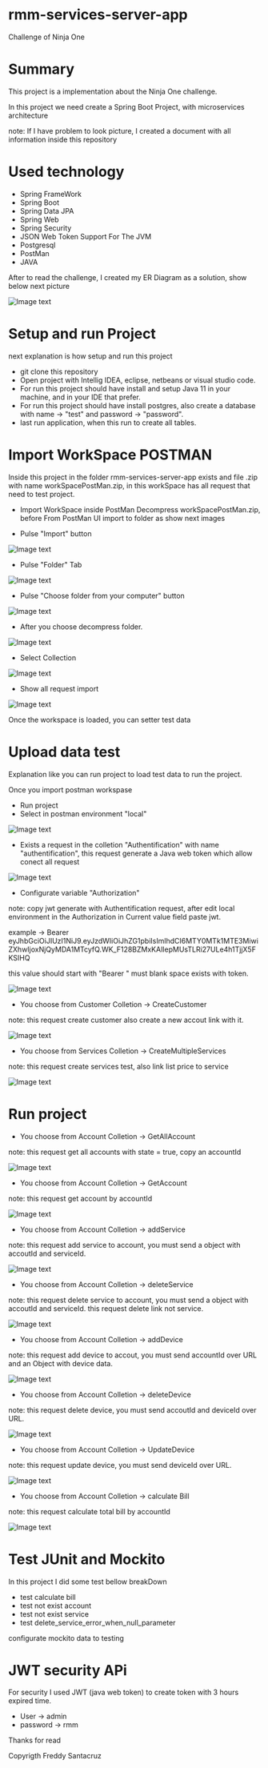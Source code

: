 # rmm-services-server-app
Challenge of Ninja One

# Summary

This project is a implementation about the Ninja One challenge.

In this project we need create a Spring Boot Project, with microservices architecture 

note: If I have problem to look picture, I created a document with all information inside this repository 

# Used technology

* Spring FrameWork 
* Spring Boot
* Spring Data JPA
* Spring Web 
* Spring Security
* JSON Web Token Support For The JVM
* Postgresql  
* PostMan
* JAVA

After to read the challenge, I created my ER Diagram as a solution, show below next picture

![Image text](https://github.com/santacruzfreddy/rmm-services-server-app/blob/master/images/diagramRmm.png)

# Setup and run Project
next explanation is how setup and run this project
* git clone this repository
* Open project with Intellig IDEA, eclipse, netbeans or visual studio code.
* For run this project should have install and setup Java 11 in your machine, and in your IDE that prefer.
* For run this project should have install postgres, also create a database with name -> "test" and password -> "password".
* last run application, when this run to create all tables.

# Import WorkSpace POSTMAN
Inside this project in the folder rmm-services-server-app exists and file .zip with name workSpacePostMan.zip, in this workSpace 
has all request that need to test project.

* Import WorkSpace inside PostMan
Decompress workSpacePostMan.zip, before From PostMan UI import to folder as show next images

* Pulse "Import" button

![Image text](https://github.com/santacruzfreddy/rmm-services-server-app/blob/master/images/pulseImport.png)

* Pulse "Folder" Tab

![Image text](https://github.com/santacruzfreddy/rmm-services-server-app/blob/master/images/pulseTabFolder.png)

* Pulse "Choose folder from your computer" button

![Image text](https://github.com/santacruzfreddy/rmm-services-server-app/blob/master/images/pulseChoose.png)

* After you choose decompress folder.

![Image text](https://github.com/santacruzfreddy/rmm-services-server-app/blob/master/images/selectFolder.png)

* Select Collection

![Image text](https://github.com/santacruzfreddy/rmm-services-server-app/blob/master/images/selectCollections.png)

* Show all request import

![Image text](https://github.com/santacruzfreddy/rmm-services-server-app/blob/master/images/importColletion.png)

Once the workspace is loaded, you can setter test data

# Upload data test

Explanation like you can run project to load test data  to run the project.

Once you import postman workspase
* Run project 
* Select in postman environment "local"

![Image text](https://github.com/santacruzfreddy/rmm-services-server-app/blob/master/images/selectEnvironment.png)

* Exists a request in the colletion "Authentification" with name "authentification", this request generate a Java web token which allow conect all request 

![Image text](https://github.com/santacruzfreddy/rmm-services-server-app/blob/master/images/requestAuth.png)

* Configurate variable "Authorization"

 note: copy jwt generate with Authentification request, after edit local environment in the Authorization in Current value field paste jwt.

example -> Bearer eyJhbGciOiJIUzI1NiJ9.eyJzdWIiOiJhZG1pbiIsImlhdCI6MTY0MTk1MTE3MiwiZXhwIjoxNjQyMDA1MTcyfQ.WK_F128BZMxKAlIepMUsTLRi27ULe4h1TjjX5FKSIHQ
  
  this value should start with "Bearer " must blank space exists with token.  
  
 ![Image text](https://github.com/santacruzfreddy/rmm-services-server-app/blob/master/images/configurationEnvironment.png)
 
 * You choose from Customer Colletion -> CreateCustomer 

note: this request create customer also create a new accout link with it.
 
 ![Image text](https://github.com/santacruzfreddy/rmm-services-server-app/blob/master/images/createCustomer.png)
 
 * You choose from Services Colletion -> CreateMultipleServices
 
 note: this request create services test, also link list price to service
 
 ![Image text](https://github.com/santacruzfreddy/rmm-services-server-app/blob/master/images/createMultipleServices.png)
 
 
 # Run project
 
 * You choose from Account Colletion -> GetAllAccount

note: this request get all accounts with state = true, copy an accountId 
 
 ![Image text](https://github.com/santacruzfreddy/rmm-services-server-app/blob/master/images/getAllAccount.png)
 
 * You choose from Account Colletion -> GetAccount

note: this request get account by accountId 
 
 ![Image text](https://github.com/santacruzfreddy/rmm-services-server-app/blob/master/images/getAccount.png)
 
 * You choose from Account Colletion -> addService

note: this request add service to account, you must send a object with accoutId and serviceId.
 
 ![Image text](https://github.com/santacruzfreddy/rmm-services-server-app/blob/master/images/addService.png)
 
 * You choose from Account Colletion -> deleteService

note: this request delete service to account, you must send a object with accoutId and serviceId. this request delete link not service.
 
 ![Image text](https://github.com/santacruzfreddy/rmm-services-server-app/blob/master/images/deleteService.png)
 
 * You choose from Account Colletion -> addDevice

note: this request add device to accout, you must send accountId over URL and an Object with device data.
 
 ![Image text](https://github.com/santacruzfreddy/rmm-services-server-app/blob/master/images/addDevice.png)
 
 * You choose from Account Colletion -> deleteDevice

note: this request delete device, you must send accoutId and deviceId over URL.
 
 ![Image text](https://github.com/santacruzfreddy/rmm-services-server-app/blob/master/images/deleteDevice.png)
 
 * You choose from Account Colletion -> UpdateDevice
 
 note: this request update device, you must send deviceId over URL.
 
 ![Image text](https://github.com/santacruzfreddy/rmm-services-server-app/blob/master/images/updateDevice.png)
 
 * You choose from Account Colletion -> calculate Bill
 
 note: this request calculate total bill by accountId
 
 ![Image text](https://github.com/santacruzfreddy/rmm-services-server-app/blob/master/images/calculateBill.png)
 
 # Test JUnit and Mockito
 
 In this project I did some test bellow breakDown
 
 * test calculate bill
 * test not exist account
 * test not exist service
 * test delete_service_error_when_null_parameter

configurate mockito data to testing

# JWT security APi

For security  I used JWT (java web token) to create token with 3 hours expired time.

* User -> admin 
* password -> rmm


Thanks for read 


Copyrigth Freddy Santacruz
 
 
 
 
 
 
 
 


 

  
  
